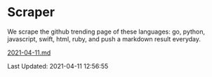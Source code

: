 # Scraper

We scrape the github trending page of these languages: go, python, javascript, swift, html, ruby, and push a markdown result everyday.

[2021-04-11.md](https://github.com/henson/Scraper/blob/master/2021-04-11.md)

Last Updated: 2021-04-11 12:56:55
